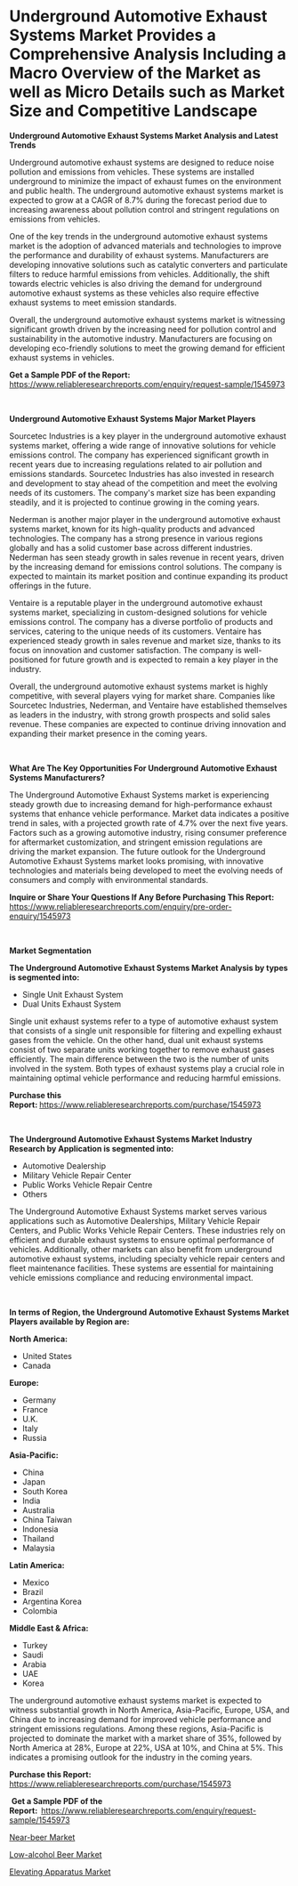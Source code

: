 <p><h1>Underground Automotive Exhaust Systems Market Provides a Comprehensive Analysis Including a Macro Overview of the Market as well as Micro Details such as Market Size and Competitive Landscape</h1></p><p><strong>Underground Automotive Exhaust Systems Market Analysis and Latest Trends</strong></p>
<p><p>Underground automotive exhaust systems are designed to reduce noise pollution and emissions from vehicles. These systems are installed underground to minimize the impact of exhaust fumes on the environment and public health. The underground automotive exhaust systems market is expected to grow at a CAGR of 8.7% during the forecast period due to increasing awareness about pollution control and stringent regulations on emissions from vehicles.</p><p>One of the key trends in the underground automotive exhaust systems market is the adoption of advanced materials and technologies to improve the performance and durability of exhaust systems. Manufacturers are developing innovative solutions such as catalytic converters and particulate filters to reduce harmful emissions from vehicles. Additionally, the shift towards electric vehicles is also driving the demand for underground automotive exhaust systems as these vehicles also require effective exhaust systems to meet emission standards.</p><p>Overall, the underground automotive exhaust systems market is witnessing significant growth driven by the increasing need for pollution control and sustainability in the automotive industry. Manufacturers are focusing on developing eco-friendly solutions to meet the growing demand for efficient exhaust systems in vehicles.</p></p>
<p><strong>Get a Sample PDF of the Report:&nbsp;</strong> <a href="https://www.reliableresearchreports.com/enquiry/request-sample/1545973">https://www.reliableresearchreports.com/enquiry/request-sample/1545973</a></p>
<p>&nbsp;</p>
<p><strong>Underground Automotive Exhaust Systems Major Market Players</strong></p>
<p><p>Sourcetec Industries is a key player in the underground automotive exhaust systems market, offering a wide range of innovative solutions for vehicle emissions control. The company has experienced significant growth in recent years due to increasing regulations related to air pollution and emissions standards. Sourcetec Industries has also invested in research and development to stay ahead of the competition and meet the evolving needs of its customers. The company's market size has been expanding steadily, and it is projected to continue growing in the coming years.</p><p>Nederman is another major player in the underground automotive exhaust systems market, known for its high-quality products and advanced technologies. The company has a strong presence in various regions globally and has a solid customer base across different industries. Nederman has seen steady growth in sales revenue in recent years, driven by the increasing demand for emissions control solutions. The company is expected to maintain its market position and continue expanding its product offerings in the future.</p><p>Ventaire is a reputable player in the underground automotive exhaust systems market, specializing in custom-designed solutions for vehicle emissions control. The company has a diverse portfolio of products and services, catering to the unique needs of its customers. Ventaire has experienced steady growth in sales revenue and market size, thanks to its focus on innovation and customer satisfaction. The company is well-positioned for future growth and is expected to remain a key player in the industry.</p><p>Overall, the underground automotive exhaust systems market is highly competitive, with several players vying for market share. Companies like Sourcetec Industries, Nederman, and Ventaire have established themselves as leaders in the industry, with strong growth prospects and solid sales revenue. These companies are expected to continue driving innovation and expanding their market presence in the coming years.</p></p>
<p>&nbsp;</p>
<p><strong>What Are The Key Opportunities For Underground Automotive Exhaust Systems Manufacturers?</strong></p>
<p><p>The Underground Automotive Exhaust Systems market is experiencing steady growth due to increasing demand for high-performance exhaust systems that enhance vehicle performance. Market data indicates a positive trend in sales, with a projected growth rate of 4.7% over the next five years. Factors such as a growing automotive industry, rising consumer preference for aftermarket customization, and stringent emission regulations are driving the market expansion. The future outlook for the Underground Automotive Exhaust Systems market looks promising, with innovative technologies and materials being developed to meet the evolving needs of consumers and comply with environmental standards.</p></p>
<p><strong>Inquire or Share Your Questions If Any Before Purchasing This Report:</strong> <a href="https://www.reliableresearchreports.com/enquiry/pre-order-enquiry/1545973">https://www.reliableresearchreports.com/enquiry/pre-order-enquiry/1545973</a></p>
<p>&nbsp;</p>
<p><strong>Market Segmentation</strong></p>
<p><strong>The Underground Automotive Exhaust Systems Market Analysis by types is segmented into:</strong></p>
<p><ul><li>Single Unit Exhaust System</li><li>Dual Units Exhaust System</li></ul></p>
<p><p>Single unit exhaust systems refer to a type of automotive exhaust system that consists of a single unit responsible for filtering and expelling exhaust gases from the vehicle. On the other hand, dual unit exhaust systems consist of two separate units working together to remove exhaust gases efficiently. The main difference between the two is the number of units involved in the system. Both types of exhaust systems play a crucial role in maintaining optimal vehicle performance and reducing harmful emissions.</p></p>
<p><strong>Purchase this Report:&nbsp;</strong><a href="https://www.reliableresearchreports.com/purchase/1545973">https://www.reliableresearchreports.com/purchase/1545973</a></p>
<p>&nbsp;</p>
<p><strong>The Underground Automotive Exhaust Systems Market Industry Research by Application is segmented into:</strong></p>
<p><ul><li>Automotive Dealership</li><li>Military Vehicle Repair Center</li><li>Public Works Vehicle Repair Centre</li><li>Others</li></ul></p>
<p><p>The Underground Automotive Exhaust Systems market serves various applications such as Automotive Dealerships, Military Vehicle Repair Centers, and Public Works Vehicle Repair Centers. These industries rely on efficient and durable exhaust systems to ensure optimal performance of vehicles. Additionally, other markets can also benefit from underground automotive exhaust systems, including specialty vehicle repair centers and fleet maintenance facilities. These systems are essential for maintaining vehicle emissions compliance and reducing environmental impact.</p></p>
<p>&nbsp;</p>
<p><strong>In terms of Region, the Underground Automotive Exhaust Systems Market Players available by Region are:</strong></p>
<p>
    <p> <strong> North America: </strong>
        <ul>
            <li>United States</li>
            <li>Canada</li>
        </ul>
        </p> 
    <p> <strong> Europe: </strong>
        <ul>
            <li>Germany</li>
            <li>France</li>
            <li>U.K.</li>
            <li>Italy</li>
            <li>Russia</li>
        </ul>
        </p> 
    <p> <strong> Asia-Pacific: </strong>
        <ul>
            <li>China</li>
            <li>Japan</li>
            <li>South Korea</li>
            <li>India</li>
            <li>Australia</li>
            <li>China Taiwan</li>
            <li>Indonesia</li>
            <li>Thailand</li>
            <li>Malaysia</li>
        </ul>
        </p> 
    <p> <strong> Latin America: </strong>
        <ul>
            <li>Mexico</li>
            <li>Brazil</li>
            <li>Argentina Korea</li>
            <li>Colombia</li>
        </ul>
        </p> 
    <p> <strong> Middle East & Africa: </strong>
        <ul>
            <li>Turkey</li>
            <li>Saudi</li>
            <li>Arabia</li>
            <li>UAE</li>
            <li>Korea</li>
        </ul>
    </p>
    </p>
<p><p>The underground automotive exhaust systems market is expected to witness substantial growth in North America, Asia-Pacific, Europe, USA, and China due to increasing demand for improved vehicle performance and stringent emissions regulations. Among these regions, Asia-Pacific is projected to dominate the market with a market share of 35%, followed by North America at 28%, Europe at 22%, USA at 10%, and China at 5%. This indicates a promising outlook for the industry in the coming years.</p></p>
<p><strong>Purchase this Report: </strong><a href="https://www.reliableresearchreports.com/purchase/1545973">https://www.reliableresearchreports.com/purchase/1545973</a></p>
<p>&nbsp;<strong>Get a Sample PDF of the Report:&nbsp;&nbsp;</strong><a href="https://www.reliableresearchreports.com/enquiry/request-sample/1545973">https://www.reliableresearchreports.com/enquiry/request-sample/1545973</a></p>
<p><strong></strong></p>
<p><p><a href="https://view.publitas.com/reportprime-1/near-beer-market-challenges-opportunities-and-growth-drivers-and-major-market-players-forecasted-for-period-from-2023-2030/">Near-beer Market</a></p><p><a href="https://view.publitas.com/reportprime-1/low-alcohol-beer-market-analysis-examines-its-scope-on-growth-opportunities-and-forecasted-trends-spanning-from-2023-to-2030/">Low-alcohol Beer Market</a></p><p><a href="https://view.publitas.com/reportprime-1/elevating-apparatus-market-size-evaluating-its-market-trends-growth-and-projections-2023-2030/">Elevating Apparatus Market</a></p></p>